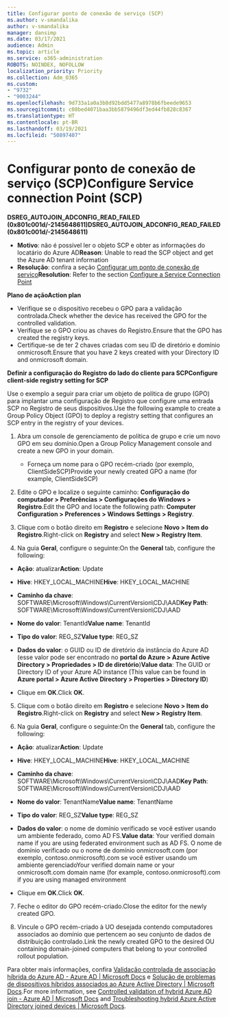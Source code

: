 ```yaml
---
title: Configurar ponto de conexão de serviço (SCP)
ms.author: v-smandalika
author: v-smandalika
manager: dansimp
ms.date: 03/17/2021
audience: Admin
ms.topic: article
ms.service: o365-administration
ROBOTS: NOINDEX, NOFOLLOW
localization_priority: Priority
ms.collection: Adm_O365
ms.custom:
- "9732"
- "9003244"
ms.openlocfilehash: 9d733a1a0a3b8d92bdd5477a8978b6fbeede9653
ms.sourcegitcommit: c08bed4071baa3bb5879496df3ed44fb828c8367
ms.translationtype: HT
ms.contentlocale: pt-BR
ms.lasthandoff: 03/19/2021
ms.locfileid: "50897407"
---
```

# <a name="configure-service-connection-point-scp"></a><span data-ttu-id="6a5b5-102">Configurar ponto de conexão de serviço (SCP)</span><span class="sxs-lookup"><span data-stu-id="6a5b5-102">Configure Service connection Point (SCP)</span></span>

<span data-ttu-id="6a5b5-103">**DSREG_AUTOJOIN_ADCONFIG_READ_FAILED (0x801c001d/-2145648611)**</span><span class="sxs-lookup"><span data-stu-id="6a5b5-103">**DSREG_AUTOJOIN_ADCONFIG_READ_FAILED (0x801c001d/-2145648611)**</span></span>

- <span data-ttu-id="6a5b5-104">**Motivo**: não é possível ler o objeto SCP e obter as informações do locatário do Azure AD</span><span class="sxs-lookup"><span data-stu-id="6a5b5-104">**Reason**: Unable to read the SCP object and get the Azure AD tenant information</span></span>
- <span data-ttu-id="6a5b5-105">**Resolução**: confira a seção [Configurar um ponto de conexão de serviço](https://docs.microsoft.com/azure/active-directory/devices/hybrid-azuread-join-federated-domains#configure-hybrid-azure-ad-join)</span><span class="sxs-lookup"><span data-stu-id="6a5b5-105">**Resolution**: Refer to the section [Configure a Service Connection Point](https://docs.microsoft.com/azure/active-directory/devices/hybrid-azuread-join-federated-domains#configure-hybrid-azure-ad-join)</span></span>


<span data-ttu-id="6a5b5-106">**Plano de ação**</span><span class="sxs-lookup"><span data-stu-id="6a5b5-106">**Action plan**</span></span>

- <span data-ttu-id="6a5b5-107">Verifique se o dispositivo recebeu o GPO para a validação controlada.</span><span class="sxs-lookup"><span data-stu-id="6a5b5-107">Check whether the device has received the GPO for the controlled validation.</span></span>
- <span data-ttu-id="6a5b5-108">Verifique se o GPO criou as chaves do Registro.</span><span class="sxs-lookup"><span data-stu-id="6a5b5-108">Ensure that the GPO has created the registry keys.</span></span>
- <span data-ttu-id="6a5b5-109">Certifique-se de ter 2 chaves criadas com seu ID de diretório e domínio onmicrosoft.</span><span class="sxs-lookup"><span data-stu-id="6a5b5-109">Ensure that you have 2 keys created with your Directory ID and onmicrosoft domain.</span></span>

<span data-ttu-id="6a5b5-110">**Definir a configuração do Registro do lado do cliente para SCP**</span><span class="sxs-lookup"><span data-stu-id="6a5b5-110">**Configure client-side registry setting for SCP**</span></span>

<span data-ttu-id="6a5b5-111">Use o exemplo a seguir para criar um objeto de política de grupo (GPO) para implantar uma configuração de Registro que configure uma entrada SCP no Registro de seus dispositivos.</span><span class="sxs-lookup"><span data-stu-id="6a5b5-111">Use the following example to create a Group Policy Object (GPO) to deploy a registry setting that configures an SCP entry in the registry of your devices.</span></span>

1. <span data-ttu-id="6a5b5-112">Abra um console de gerenciamento de política de grupo e crie um novo GPO em seu domínio.</span><span class="sxs-lookup"><span data-stu-id="6a5b5-112">Open a Group Policy Management console and create a new GPO in your domain.</span></span>
     - <span data-ttu-id="6a5b5-113">Forneça um nome para o GPO recém-criado (por exemplo, ClientSideSCP)</span><span class="sxs-lookup"><span data-stu-id="6a5b5-113">Provide your newly created GPO a name (for example, ClientSideSCP)</span></span>

2. <span data-ttu-id="6a5b5-114">Edite o GPO e localize o seguinte caminho: **Configuração do computador > Preferências > Configurações do Windows > Registro**.</span><span class="sxs-lookup"><span data-stu-id="6a5b5-114">Edit the GPO and locate the following path: **Computer Configuration > Preferences > Windows Settings > Registry**.</span></span>

3. <span data-ttu-id="6a5b5-115">Clique com o botão direito em **Registro** e selecione **Novo > Item do Registro**.</span><span class="sxs-lookup"><span data-stu-id="6a5b5-115">Right-click on **Registry** and select **New > Registry Item**.</span></span>

4. <span data-ttu-id="6a5b5-116">Na guia **Geral**, configure o seguinte:</span><span class="sxs-lookup"><span data-stu-id="6a5b5-116">On the **General** tab, configure the following:</span></span>
  
- <span data-ttu-id="6a5b5-117">**Ação**: atualizar</span><span class="sxs-lookup"><span data-stu-id="6a5b5-117">**Action**: Update</span></span>
    
- <span data-ttu-id="6a5b5-118">**Hive**: HKEY_LOCAL_MACHINE</span><span class="sxs-lookup"><span data-stu-id="6a5b5-118">**Hive**: HKEY_LOCAL_MACHINE</span></span>
    
- <span data-ttu-id="6a5b5-119">**Caminho da chave**: SOFTWARE\Microsoft\Windows\CurrentVersion\CDJ\AAD</span><span class="sxs-lookup"><span data-stu-id="6a5b5-119">**Key Path**: SOFTWARE\Microsoft\Windows\CurrentVersion\CDJ\AAD</span></span>
    
- <span data-ttu-id="6a5b5-120">**Nome do valor**: TenantId</span><span class="sxs-lookup"><span data-stu-id="6a5b5-120">**Value name**: TenantId</span></span>
    
- <span data-ttu-id="6a5b5-121">**Tipo do valor**: REG_SZ</span><span class="sxs-lookup"><span data-stu-id="6a5b5-121">**Value type**: REG_SZ</span></span>
    
- <span data-ttu-id="6a5b5-122">**Dados do valor**: o GUID ou ID de diretório da instância do Azure AD (esse valor pode ser encontrado no **portal do Azure > Azure Active Directory > Propriedades > ID de diretório**)</span><span class="sxs-lookup"><span data-stu-id="6a5b5-122">**Value data**: The GUID or Directory ID of your Azure AD instance (This value can be found in **Azure portal > Azure Active Directory > Properties > Directory ID**)</span></span>
 
- <span data-ttu-id="6a5b5-123">Clique em **OK**.</span><span class="sxs-lookup"><span data-stu-id="6a5b5-123">Click **OK**.</span></span>
 
5. <span data-ttu-id="6a5b5-124">Clique com o botão direito em **Registro** e selecione **Novo > Item do Registro**.</span><span class="sxs-lookup"><span data-stu-id="6a5b5-124">Right-click on **Registry** and select **New > Registry Item**.</span></span>

6. <span data-ttu-id="6a5b5-125">Na guia **Geral**, configure o seguinte:</span><span class="sxs-lookup"><span data-stu-id="6a5b5-125">On the **General** tab, configure the following:</span></span>
  
- <span data-ttu-id="6a5b5-126">**Ação**: atualizar</span><span class="sxs-lookup"><span data-stu-id="6a5b5-126">**Action**: Update</span></span>
    
- <span data-ttu-id="6a5b5-127">**Hive**: HKEY_LOCAL_MACHINE</span><span class="sxs-lookup"><span data-stu-id="6a5b5-127">**Hive**: HKEY_LOCAL_MACHINE</span></span>
    
- <span data-ttu-id="6a5b5-128">**Caminho da chave**: SOFTWARE\Microsoft\Windows\CurrentVersion\CDJ\AAD</span><span class="sxs-lookup"><span data-stu-id="6a5b5-128">**Key Path**: SOFTWARE\Microsoft\Windows\CurrentVersion\CDJ\AAD</span></span>
    
- <span data-ttu-id="6a5b5-129">**Nome do valor**: TenantName</span><span class="sxs-lookup"><span data-stu-id="6a5b5-129">**Value name**: TenantName</span></span>
    
- <span data-ttu-id="6a5b5-130">**Tipo do valor**: REG_SZ</span><span class="sxs-lookup"><span data-stu-id="6a5b5-130">**Value type**: REG_SZ</span></span>
    
- <span data-ttu-id="6a5b5-131">**Dados do valor**: o nome de domínio verificado se você estiver usando um ambiente federado, como AD FS.</span><span class="sxs-lookup"><span data-stu-id="6a5b5-131">**Value data**: Your verified domain name if you are using federated environment such as AD FS.</span></span> <span data-ttu-id="6a5b5-132">O nome de domínio verificado ou o nome de domínio onmicrosoft.com (por exemplo, contoso.onmicrosoft).com se você estiver usando um ambiente gerenciado</span><span class="sxs-lookup"><span data-stu-id="6a5b5-132">Your verified domain name or your onmicrosoft.com domain name (for example, contoso.onmicrosoft).com if you are using managed environment</span></span>

- <span data-ttu-id="6a5b5-133">Clique em **OK**.</span><span class="sxs-lookup"><span data-stu-id="6a5b5-133">Click **OK**.</span></span>

7. <span data-ttu-id="6a5b5-134">Feche o editor do GPO recém-criado.</span><span class="sxs-lookup"><span data-stu-id="6a5b5-134">Close the editor for the newly created GPO.</span></span>

8. <span data-ttu-id="6a5b5-135">Vincule o GPO recém-criado à UO desejada contendo computadores associados ao domínio que pertencem ao seu conjunto de dados de distribuição controlado.</span><span class="sxs-lookup"><span data-stu-id="6a5b5-135">Link the newly created GPO to the desired OU containing domain-joined computers that belong to your controlled rollout population.</span></span>

<span data-ttu-id="6a5b5-136">Para obter mais informações, confira [Validação controlada de associação híbrida do Azure AD - Azure AD | Microsoft Docs](https://docs.microsoft.com/azure/active-directory/devices/hybrid-azuread-join-control) e [Solução de problemas de dispositivos híbridos associados ao Azure Active Directory | Microsoft Docs](https://docs.microsoft.com/azure/active-directory/devices/troubleshoot-hybrid-join-windows-current).</span><span class="sxs-lookup"><span data-stu-id="6a5b5-136">For more information, see [Controlled validation of hybrid Azure AD join - Azure AD | Microsoft Docs](https://docs.microsoft.com/azure/active-directory/devices/hybrid-azuread-join-control) and  [Troubleshooting hybrid Azure Active Directory joined devices | Microsoft Docs](https://docs.microsoft.com/azure/active-directory/devices/troubleshoot-hybrid-join-windows-current).</span></span>









